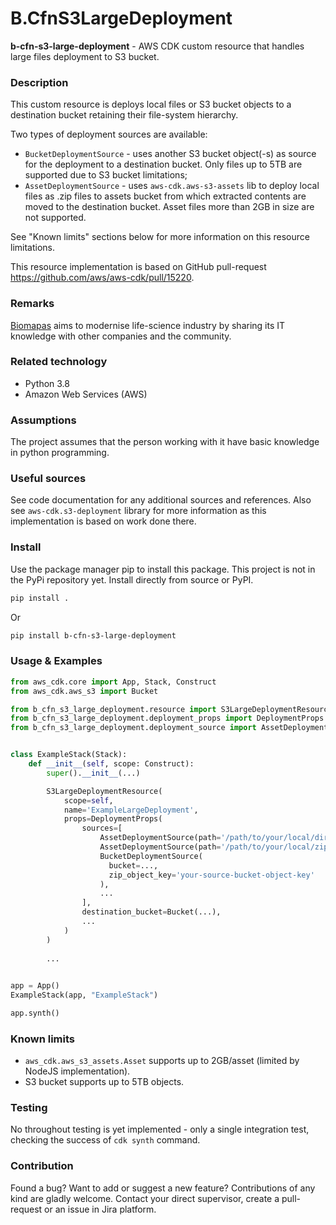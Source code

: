 # B.CfnS3LargeDeployment

**b-cfn-s3-large-deployment** - AWS CDK custom resource that handles large files deployment to S3 bucket.

### Description

This custom resource is deploys local files or S3 bucket objects to a destination bucket retaining their file-system 
hierarchy.

Two types of deployment sources are available:

- `BucketDeploymentSource` - uses another S3 bucket object(-s) as source for the deployment to a destination bucket. 
  Only files up to 5TB are supported due to S3 bucket limitations;
- `AssetDeploymentSource` - uses `aws-cdk.aws-s3-assets` lib to deploy local files as .zip files to assets bucket from 
  which extracted contents are moved to the destination bucket. Asset files more than 2GB in size are not supported.

See "Known limits" sections below for more information on this resource limitations.

This resource implementation is based on GitHub pull-request https://github.com/aws/aws-cdk/pull/15220.

### Remarks

[Biomapas](https://biomapas.com) aims to modernise life-science
industry by sharing its IT knowledge with other companies and
the community.

### Related technology

- Python 3.8
- Amazon Web Services (AWS)

### Assumptions

The project assumes that the person working with it have basic knowledge in python
programming.

### Useful sources

See code documentation for any additional sources and references. Also see `aws-cdk.s3-deployment` library for more 
information as this implementation is based on work done there.

### Install

Use the package manager pip to install this package. This project is not in the PyPi
repository yet. Install directly from source or PyPI.

```bash
pip install .
```

Or

```bash
pip install b-cfn-s3-large-deployment
```

### Usage & Examples

```python
from aws_cdk.core import App, Stack, Construct
from aws_cdk.aws_s3 import Bucket

from b_cfn_s3_large_deployment.resource import S3LargeDeploymentResource
from b_cfn_s3_large_deployment.deployment_props import DeploymentProps
from b_cfn_s3_large_deployment.deployment_source import AssetDeploymentSource, BucketDeploymentSource


class ExampleStack(Stack):
    def __init__(self, scope: Construct):
        super().__init__(...)

        S3LargeDeploymentResource(
            scope=self,
            name='ExampleLargeDeployment',
            props=DeploymentProps(
                sources=[
                    AssetDeploymentSource(path='/path/to/your/local/directory'),
                    AssetDeploymentSource(path='/path/to/your/local/zip/file.zip'),
                    BucketDeploymentSource(
                      bucket=..., 
                      zip_object_key='your-source-bucket-object-key'
                    ),
                    ...
                ],
                destination_bucket=Bucket(...),
                ...
            )
        )
        
        ...

        
app = App()
ExampleStack(app, "ExampleStack")

app.synth()
```

### Known limits

- `aws_cdk.aws_s3_assets.Asset` supports up to 2GB/asset (limited by NodeJS implementation).
- S3 bucket supports up to 5TB objects.

### Testing

No throughout testing is yet implemented - only a single integration test, checking the success of `cdk synth` command.

### Contribution

Found a bug? Want to add or suggest a new feature? Contributions of any kind are gladly
welcome. Contact your direct supervisor, create a pull-request or an issue in Jira platform.
